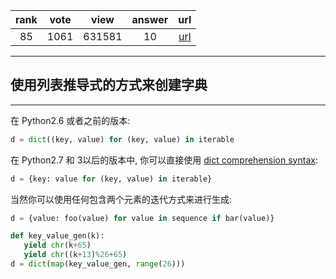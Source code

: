 
| rank | vote | view | answer | url |
|:-:|:-:|:-:|:-:|:-:|
|85|1061|631581|10| [url](http://stackoverflow.com/questions/1747817/create-a-dictionary-with-list-comprehension-in-python) |
***

## 使用列表推导式的方式来创建字典

***

在 Python2.6 或者之前的版本:

```python
d = dict((key, value) for (key, value) in iterable
```

在 Python2.7 和 3以后的版本中, 你可以直接使用 [dict comprehension syntax](http://www.python.org/dev/peps/pep-0274/):

```python
d = {key: value for (key, value) in iterable}
```

当然你可以使用任何包含两个元素的迭代方式来进行生成:

```python
d = {value: foo(value) for value in sequence if bar(value)}

def key_value_gen(k):
   yield chr(k+65)
   yield chr((k+13)%26+65)
d = dict(map(key_value_gen, range(26)))
```
